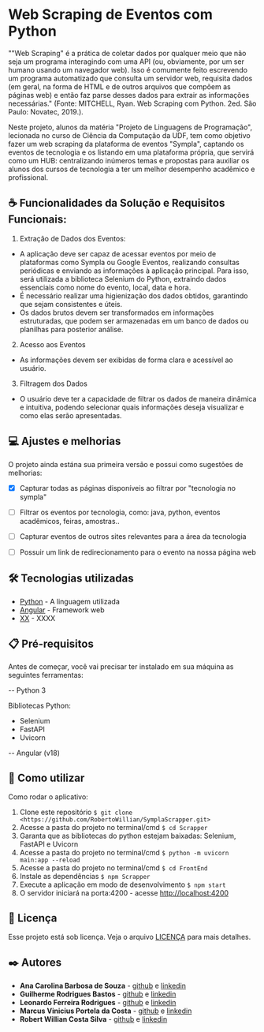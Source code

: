 # Web Scraping de Eventos com Python

""Web Scraping" é a prática de coletar dados por qualquer meio que não seja um programa interagindo com uma API (ou, obviamente, por um ser humano usando um navegador web). Isso é comumente feito escrevendo um programa automatizado que consulta um servidor web, requisita dados (em geral, na forma de HTML e de outros arquivos que compõem as páginas web) e então faz parse desses dados para extrair as informações necessárias." (Fonte: MITCHELL, Ryan. Web Scraping com Python. 2ed. São Paulo: Novatec, 2019.).

Neste projeto, alunos da matéria "Projeto de Linguagens de Programação", lecionada no curso de Ciência da Computação da UDF, tem como objetivo fazer um web scraping da plataforma de eventos "Sympla", captando os eventos de tecnologia e os listando em uma plataforma própria, que servirá como um HUB: centralizando inúmeros temas e propostas para auxiliar os alunos dos cursos de tecnologia a ter um melhor desempenho acadêmico e profissional.

## ☕ Funcionalidades da Solução e Requisitos Funcionais:
1. Extração de Dados dos Eventos:
* A aplicação deve ser capaz de acessar eventos por meio de plataformas como Sympla ou Google Eventos, realizando consultas periódicas e enviando as informações à aplicação principal. Para isso, será utilizada a biblioteca Selenium do Python, extraindo dados essenciais como nome do evento, local, data e hora.
* É necessário realizar uma higienização dos dados obtidos, garantindo que sejam consistentes e úteis.
* Os dados brutos devem ser transformados em informações estruturadas, que podem ser armazenadas em um banco de dados ou planilhas para posterior análise.

2. Acesso aos Eventos
* As informações devem ser exibidas de forma clara e acessível ao usuário.

3. Filtragem dos Dados
* O usuário deve ter a capacidade de filtrar os dados de maneira dinâmica e intuitiva, podendo selecionar quais informações deseja visualizar e como elas serão apresentadas.


## 💻 Ajustes e melhorias

O projeto ainda estána sua primeira versão e possui como sugestões de melhorias:

- [x] Capturar todas as páginas disponíveis ao filtrar por "tecnologia no sympla"
- [ ] Filtrar os eventos por tecnologia, como: java, python, eventos acadêmicos, feiras, amostras..
- [ ] Capturar eventos de outros sites relevantes para a área da tecnologia
- [ ] Possuir um link de redirecionamento para o evento na nossa página web


## 🛠️ Tecnologias utilizadas

* [Python](https://www.python.org/) - A linguagem utilizada
* [Angular](https://angular.dev/) - Framework web
* [XX](https://x.com/) - XXXX


## 📋 Pré-requisitos

Antes de começar, você vai precisar ter instalado em sua máquina as seguintes ferramentas:

-- Python 3

Bibliotecas Python:
* Selenium
* FastAPI
* Uvicorn
  
-- Angular (v18)


## 🚀 Como utilizar

Como rodar o aplicativo:
  
1. Clone este repositório `$ git clone <https://github.com/RobertoWillian/SymplaScrapper.git>`
2. Acesse a pasta do projeto no terminal/cmd `$ cd Scrapper`
3. Garanta que as bibliotecas do python estejam baixadas: Selenium, FastAPI e Uvicorn
4. Acesse a pasta do projeto no terminal/cmd `$ python -m uvicorn main:app --reload`
5. Acesse a pasta do projeto no terminal/cmd `$ cd FrontEnd`
6. Instale as dependências `$ npm Scrapper`
7. Execute a aplicação em modo de desenvolvimento `$ npm start`
8. O servidor iniciará na porta:4200 - acesse <http://localhost:4200>


## 📝 Licença

Esse projeto está sob licença. Veja o arquivo [LICENÇA](LICENSE.md) para mais detalhes.

## ✒️ Autores

* **Ana Carolina Barbosa de Souza** - [github](https://github.com/anacarolbs) e [linkedin](https://www.linkedin.com/in/anacarolbs/)
* **Guilherme Rodrigues Bastos** - [github](https://github.com/x) e [linkedin](https://github.com/x)
* **Leonardo Ferreira Rodrigues** - [github](https://github.com/x) e [linkedin](https://github.com/x)
* **Marcus Vinicius Portela da Costa** - [github](https://github.com/marcusportela) e [linkedin](https://www.linkedin.com/in/marcusportelamp/)
* **Robert Willian Costa Silva** - [github](https://github.com/RobertoWillian) e [linkedin](https://www.linkedin.com/in/robert-willian-costa-silva)



